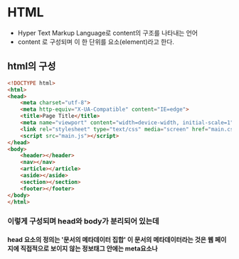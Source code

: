 # HTML
- Hyper Text Markup Language로 content의 구조를 나타내는 언어
- <tag> content <tag> 로 구성되며 이 한 단위를 요소(element)라고 한다.
## html의 구성
```html
<!DOCTYPE html>
<html>
<head>
    <meta charset="utf-8">
    <meta http-equiv="X-UA-Compatible" content="IE=edge">
    <title>Page Title</title>                                           # 웹 상부의 태그에 나타나는 제목
    <meta name="viewport" content="width=device-width, initial-scale=1">
    <link rel="stylesheet" type="text/css" media="screen" href="main.css">
    <script src="main.js"></script>
</head>
<body>
    <header></header>
    <nav></nav>
    <article></article>
    <aside></aside>
    <section></section>
    <footer></footer>
</body>
</html>
```
### 이렇게 구성되며 head와 body가 분리되어 있는데
#### head 요소의 정의는 '문서의 메타데이터 집합' 이 문서의 메타데이터라는 것은 웹 페이지에 직접적으로 보이지 않는 정보태그 안에는 meta요소나 <title>, CSS <link> 태그가 있다
- meta 요소
1) 메타속성 charset은 현재 페이지의 인코딩에 관한 정보를 담고 있습니다. 저 메타는 현재 페이지의 인코딩이 utf-8 방식으로 작성이 되었다는 뜻으로, 브라우저가 이 메타를 읽고 글자를 올바르게 랜더링 합니다. 국내에서는 보통 'utf-8'과 'euc-kr'을 많이 사용
```html
<meta http-equiv="Content-Type" content="text/html; charset=UTF-8" />
```
2) 메타(name, content)
```html
<meta name="Description" content="소개 내용" />
<meta name="Keywords" content="키워드들의 나열" />
```
위의 discription 메타는 현재 페이지에 대한 설명을 담고 있으며, 이 정보는 주로 검색엔진이 확인함<br/>
위의 keywords 메타 역시 페이지에 대한 주요 키워드를 담고 있고 검색엔진이 확인하는 정보임<br/>
따라서 페이지에 관련있는 키워드들을 적어놓으면 검색엔진이 저장해놓았다가 해당 관련 검색어를 잘 찾아준다.<br/>
content속성에는 ,(콤마)로 구분해준다 (ex 일기, 일기장, 일상)
```html
<meta name="keywords" content="html,html head,head,검색엔진,웹 접근성,doctype,독타입,메타,meta,title,타이틀,링크,link,디스크립션,description,키워드,keyword">                     # 예시!!
```
### <body> 태그 안에는 홈페이지에 나타나는 내용들이 포함되는데 sementic tag들이 존재한다.
#### Sementic tag : 의미를 담고있는 태그
```
<header> : 홈페이지의 머리부분을 나타냄
<nav> : navagation으로 다른 곳으로 넘어가는 태그를 주로 이거에 담는다
<article> : 구역을
<section> : 나눠놓은것?
<footer> : 홈페이지나 기업의 부수적인 사항들을 기입하는 곳
```
## Body 내부에 들어가는 태그들
```html
<p> : paragraph - 그냥 문구들
<h1~6> : heading - 제목
<div> : division - 가독성을 위해 구역을 나눠놓는 것 
<em> : italic 체로 변경해주는 것
<strong> : Bold체
<br> : 줄바꿈
<ol> : ordered list, <ul> : unordered list <li> : list로 하위 리스트를 나타내준다
    
<img src(source) = "url or 폴더/사진이름" alt(alternative)="사진이 안나올시 대채 text"> : 이미지 첨부

<video src="url" width="" height="" control(비디오 재생 및 정지같은 기본 컨트롤 제공)>
    
<a href="url"> content </a> : 다른 웹페이지로 연결

<a href="url" target="_blank or _self"> content </a> : blank는 새창, self는 기존 창
    * 같은 페이지에서 특정 곳으로 이동 : <div id="test"> <li><a href="#test">content</a><li></div>
    
<a href="{%url 'diary'%}" target="_blank or _self"> conetn </a> : 새로운 html 파일로 가게 해주는 anchor 태그
    * views.py 에서 해당 html 파일의 view를 추가해줘야 한다.
    * urls.py 에서 urlpatterns에서 path를 추가해줘야 한다.

* page의 link 스타일하기
```css
<style type="text/css">
 a:link { color: red; text-decoration: none;}
 a:visited { color: black; text-decoration: none;}
 a:hover { color: blue; text-decoration: underline;}
</style>

- 해 석 -
style 소스의 type = text를 제어하는 css로 한다.
a:link : 클릭하지 않은 링크
a:visited : 한번 클릭했던 혹은 다녀갔던 링크
a:hover : 링크를 클릭하려고 마우스를 가져갔을 때
decoration : 밑줄
none : 없는 상태
underline : 있는 상태

a:active : 링크부분에서 마우스를 누르고 있는 동안의 상태
```
<!-- --> : 주석 
```
## Table 만들기!
- table은 각 행과 열을 스타일처리 해주기 위해 각 부위를 나눠주는게 좋다.
- 스타일처리는 각 부위에 클래스를 달고 CSS 파일에서 언급해준다.
```html
<thead> : table head
<th> : table head
<tr> : table row
<td> : table data
```
```html
<table>
    <thead class="st">                                      # 구역을 나눠주는 일종의 sementic tag
        <tr>                                                # 1행
            <th></th>
            <th>saturday</th>
            <th>sunday</th>
        </tr>
    </thead>
    <tr>                                                    # 2행
        <th>morning</th>
        <td rowspan="2">work</td>                           # work의 열이 2행을 차지한다
        <td>rowspan="3"relax</td>                           # relax의 열이 3행을 차지한다
    </tr>
    <footer>                                                # 구역을 나눠주는 sementic tag
    <tr>                                                    # 3행
        <th>evening<th>
        <td>dinner</td>
        <td></td>
    </tr>
    </footer>
</table>
```
## Form
-form 요소는 정보를 수집하는데 좋은 tool
```html
<form action="/example.html" method="path">             #action은 저장파일을 지정
    <label for="username"> username </label>            # 사용자 이름 입력
    <input type="text" name="초기값" value="default 값"/><br> # name:초기값, value: default값
    <label for="sex"> 성별 </label>                     # Dropdown list
    <select>                                            # select tag -> 남/여중에 선택하도록 하는것
        <option value="남">남</option>
        <option value="여">여</option>
    </select>
    <label for="local"> 사는곳: </label>
    <input list="local">                                # datalist list
    <datalist id="local">
        <option value="수원시 팔달구">
        <option value="수원시 영통구">
    </datalist>
    <textarea rows="4" cols="50">                       # text 입력할 수 있는 박스생성
    </textarea>
    <section class="submission">                        # submit form 생성
    <input type="submit" value="submit">
    </section>
</form>
```
